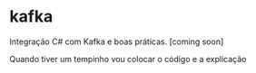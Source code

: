 # kafka
Integração C# com Kafka e boas práticas.  [coming soon]

Quando tiver um tempinho vou colocar o código e a explicação
